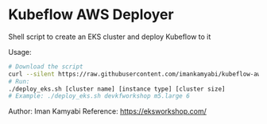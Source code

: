 # Kubeflow AWS Deployer
Shell script to create an EKS cluster and deploy Kubeflow to it


Usage:
```bash
# Download the script
curl --silent https://raw.githubusercontent.com/imankamyabi/kubeflow-aws-deployer/master/deploy_eks.sh --output deploy_eks.sh
# Run:
./deploy_eks.sh [cluster name] [instance type] [cluster size]
# Example: ./deploy_eks.sh devkfworkshop m5.large 6
```

Author: Iman Kamyabi
Reference: https://eksworkshop.com/